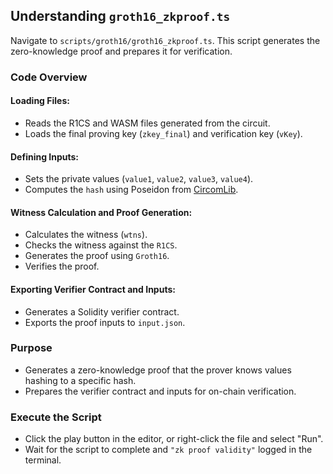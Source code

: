 ## Understanding `groth16_zkproof.ts`

Navigate to `scripts/groth16/groth16_zkproof.ts`. This script generates the zero-knowledge proof and prepares it for verification.

### Code Overview

#### Loading Files:
- Reads the R1CS and WASM files generated from the circuit.
- Loads the final proving key (`zkey_final`) and verification key (`vKey`).

#### Defining Inputs:
- Sets the private values (`value1`, `value2`, `value3`, `value4`).
- Computes the `hash` using Poseidon from [CircomLib](https://github.com/iden3/circomlib).

#### Witness Calculation and Proof Generation:
- Calculates the witness (`wtns`).
- Checks the witness against the `R1CS`.
- Generates the proof using `Groth16`.
- Verifies the proof.

#### Exporting Verifier Contract and Inputs:
- Generates a Solidity verifier contract.
- Exports the proof inputs to `input.json`.

### Purpose
- Generates a zero-knowledge proof that the prover knows values hashing to a specific hash.
- Prepares the verifier contract and inputs for on-chain verification.

### Execute the Script
- Click the play button in the editor, or right-click the file and select "Run".
- Wait for the script to complete and `"zk proof validity"` logged in the terminal.